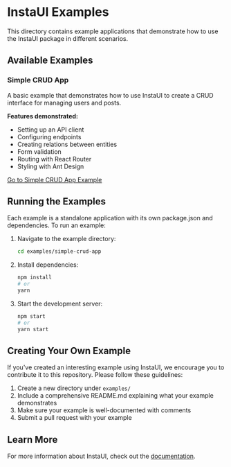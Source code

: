 # InstaUI Examples

This directory contains example applications that demonstrate how to use the InstaUI package in different scenarios.

## Available Examples

### Simple CRUD App

A basic example that demonstrates how to use InstaUI to create a CRUD interface for managing users and posts.

**Features demonstrated:**

- Setting up an API client
- Configuring endpoints
- Creating relations between entities
- Form validation
- Routing with React Router
- Styling with Ant Design

[Go to Simple CRUD App Example](./simple-crud-app)

## Running the Examples

Each example is a standalone application with its own package.json and dependencies. To run an example:

1. Navigate to the example directory:
   ```bash
   cd examples/simple-crud-app
   ```

2. Install dependencies:
   ```bash
   npm install
   # or
   yarn
   ```

3. Start the development server:
   ```bash
   npm start
   # or
   yarn start
   ```

## Creating Your Own Example

If you've created an interesting example using InstaUI, we encourage you to contribute it to this repository. Please
follow these guidelines:

1. Create a new directory under `examples/`
2. Include a comprehensive README.md explaining what your example demonstrates
3. Make sure your example is well-documented with comments
4. Submit a pull request with your example

## Learn More

For more information about InstaUI, check out the [documentation](../docs/index.md).